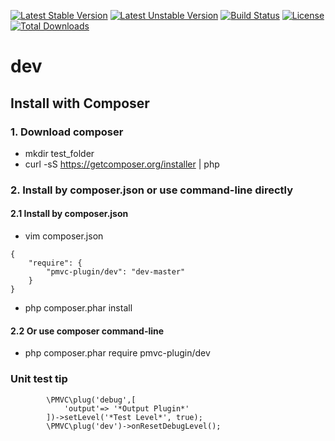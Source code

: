 [![Latest Stable Version](https://poser.pugx.org/pmvc-plugin/dev/v/stable)](https://packagist.org/packages/pmvc-plugin/dev) 
[![Latest Unstable Version](https://poser.pugx.org/pmvc-plugin/dev/v/unstable)](https://packagist.org/packages/pmvc-plugin/dev) 
[![Build Status](https://travis-ci.org/pmvc-plugin/dev.svg?branch=master)](https://travis-ci.org/pmvc-plugin/dev)
[![License](https://poser.pugx.org/pmvc-plugin/dev/license)](https://packagist.org/packages/pmvc-plugin/dev)
[![Total Downloads](https://poser.pugx.org/pmvc-plugin/dev/downloads)](https://packagist.org/packages/pmvc-plugin/dev) 

dev
===============

## Install with Composer
### 1. Download composer
   * mkdir test_folder
   * curl -sS https://getcomposer.org/installer | php

### 2. Install by composer.json or use command-line directly
#### 2.1 Install by composer.json
   * vim composer.json
```
{
    "require": {
        "pmvc-plugin/dev": "dev-master"
    }
}
```
   * php composer.phar install

#### 2.2 Or use composer command-line
   * php composer.phar require pmvc-plugin/dev

### Unit test tip
```
        \PMVC\plug('debug',[
            'output'=> '*Output Plugin*'
        ])->setLevel('*Test Level*', true);
        \PMVC\plug('dev')->onResetDebugLevel();
```
